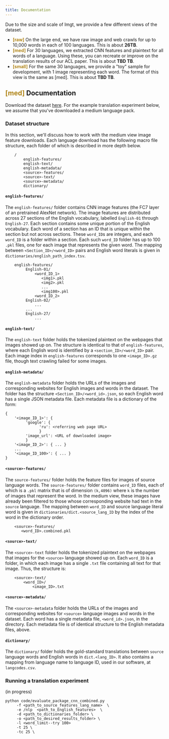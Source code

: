 ```yaml
---
title: Documentation
---
```


Due to the size and scale of Imgt, we provide a few different views of the dataset.

 - **<span style="color:#B08519">[raw]</span>** On the large end, we have raw image and web crawls for up to 10,000 words in each of 100 languages.
This is about **26TB**. 
 - **<span style="color:#B08519">[med]</span>** For 30 languages, we extracted CNN features and plaintext for all words of a language. Using these, you can recreate or improve on the translation results of our ACL paper. This is about **TBD TB**.
 - **<span style="color:#B08519">[small]</span>** For the same 30 languages, we provide a "toy" sample for development, with 1 image representing each word. The format of this view is the same as \[med\]. This is about **TBD TB**.



## **<span style="color:#B08519">[med]</span>** Documentation

Download the dataset [here](downloads.html).
For the example translation experiment below, we assume that you've downloaded a medium language pack.

### Dataset structure

In this section, we'll discuss how to work with the medium view image feature downloads.
Each language download has the following macro file structure, each folder of which is described in more depth below.

```
    /
        english-features/
        english-text/
        english-metadata/
        <source>-features/
        <source>-text/
        <source>-metadata/
        dictionary/
```

####  `english-features/`

The `english-features/` folder contains CNN image features (the FC7 layer of an pretrained AlexNet network).
The image features are distributed across 27 sections of the English vocabulary, labelled `English-01` through `English-27`.
Each section contains some unique portion of the English vocabulary.
Each word of a section has an ID that is unique within the section but not across sections. These `word_ID`s are integers, and each `word_ID` is a folder within a section.
Each such `word_ID` folder has up to 100 `.pkl` files, one for each image that represents the given word.
The mapping between `<Section_ID>/<word_ID>` pairs and English word literals is given in `dictionaries/english_path_index.tsv`.

```
    english-features/
         English-01/
             <word_ID_1>
                <img1>.pkl
                <img2>.pkl
                ...
                <img100>.pkl
             <word_ID_2>
         English-02/
             ...
         ...
         English-27/
             ...
```

#### `english-text/`
The `english-text` folder holds the tokenized plaintext on the webpages that images showed up on.
The structure is identical to that of `english-features`, where each English word is identified by a `<section_ID>/<word_ID>` pair.
Each image index in `english-features` corresponds to one `<image_ID>.gz` file, though text crawling failed for some images.

#### `english-metadata/`
The `english-metadata` folder holds the URLs of the images and corresponding websites for English images and words in the dataset.
The folder has the structure `<Section_ID>/<word_id>.json`, so each English word has a single JSON metadata file.
Each metadata file is a dictionary of the form:
```
{
    '<image_ID_1>': {
         'google': {
               'ru': <referring web page URL>
               }
         'image_url': <URL of downloaded image>
         }
    '<image_ID_2>': { ... }
    ...
    '<image_ID_100>': { ... }
}
```
     
         

#### `<source>-features/`

The `source-features/` folder holds the feature files for images of source language words.
The `source-features/` folder contains `word_ID` files, each of which is a `.pkl` matrix that is of dimension `(k,4096)` where `k` is the number of images that represent the word.
In the medium view, these images have already been filtered to those whose corresponding website had text in the `source` language.
The mapping between `word_ID` and source language literal word is given in `dictionaries/dict.<source_lang_ID` by the index of the word in the dictionary order.

```
    <source>-features/
       <word_ID>.combined.pkl
```

#### `<source>-text/`
The `<source>-text` folder holds the tokenized plaintext on the webpages that images for the `<source>` language showed up on.
Each `word_ID` is a folder, in which each image has a single `.txt` file containing all text for that image.
Thus, the structure is:
```
    <source>-text/
        <word_ID>/
            <image_ID>.txt
```

#### `<source>-metadata/`
The `<source>-metadata` folder holds the URLs of the images and corresponding websites for `<source>` language images and words in the dataset.
Each word has a single metadata file, `<word_id>.json`, in the directory.
Each metadata file is of identical structure to the English metadata files, above.


#### `dictionary/`
The `dictionary/` folder holds the gold-standard translations between `source` language words and English words in `dict.<lang_ID>`. It also contains a mapping from language name to language ID, used in our software, at `langcodes.csv`.


### Running a translation experiment

(in progress)

```
python code/evaluate_package_cnn_combined.py 
     -f <path_to_source_features_lang_name>  \
     -e /nlp  <path_to_English_features>  \
     -d <path_to_dictionaries_folder> \
     -o <path_to_desired_results_folder> \
     -l <word_limit--try 100>
     -t 25 \
     -tc 25 \
```
